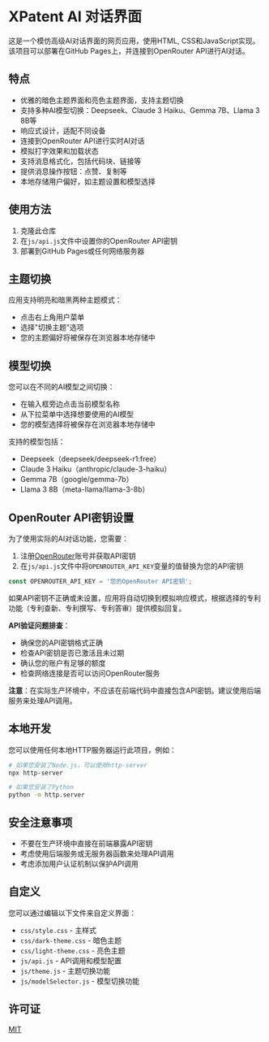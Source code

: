 # XPatent AI 对话界面

这是一个模仿高级AI对话界面的网页应用，使用HTML, CSS和JavaScript实现。该项目可以部署在GitHub Pages上，并连接到OpenRouter API进行AI对话。

## 特点

- 优雅的暗色主题界面和亮色主题界面，支持主题切换
- 支持多种AI模型切换：Deepseek、Claude 3 Haiku、Gemma 7B、Llama 3 8B等
- 响应式设计，适配不同设备
- 连接到OpenRouter API进行实时AI对话
- 模拟打字效果和加载状态
- 支持消息格式化，包括代码块、链接等
- 提供消息操作按钮：点赞、复制等
- 本地存储用户偏好，如主题设置和模型选择

## 使用方法

1. 克隆此仓库
2. 在`js/api.js`文件中设置你的OpenRouter API密钥
3. 部署到GitHub Pages或任何网络服务器

## 主题切换

应用支持明亮和暗黑两种主题模式：

- 点击右上角用户菜单
- 选择"切换主题"选项
- 您的主题偏好将被保存在浏览器本地存储中

## 模型切换

您可以在不同的AI模型之间切换：

- 在输入框旁边点击当前模型名称
- 从下拉菜单中选择想要使用的AI模型
- 您的模型选择将被保存在浏览器本地存储中

支持的模型包括：
- Deepseek（deepseek/deepseek-r1:free）
- Claude 3 Haiku（anthropic/claude-3-haiku）
- Gemma 7B（google/gemma-7b）
- Llama 3 8B（meta-llama/llama-3-8b）

## OpenRouter API密钥设置

为了使用实际的AI对话功能，您需要：

1. 注册[OpenRouter](https://openrouter.ai/)账号并获取API密钥
2. 在`js/api.js`文件中将`OPENROUTER_API_KEY`变量的值替换为您的API密钥

```javascript
const OPENROUTER_API_KEY = '您的OpenRouter API密钥';
```

如果API密钥不正确或未设置，应用将自动切换到模拟响应模式，根据选择的专利功能（专利查新、专利撰写、专利答审）提供模拟回复。

**API验证问题排查**：
- 确保您的API密钥格式正确
- 检查API密钥是否已激活且未过期
- 确认您的账户有足够的额度
- 检查网络连接是否可以访问OpenRouter服务

**注意**：在实际生产环境中，不应该在前端代码中直接包含API密钥。建议使用后端服务来处理API调用。

## 本地开发

您可以使用任何本地HTTP服务器运行此项目，例如：

```bash
# 如果您安装了Node.js，可以使用http-server
npx http-server

# 如果您安装了Python
python -m http.server
```

## 安全注意事项

- 不要在生产环境中直接在前端暴露API密钥
- 考虑使用后端服务或无服务器函数来处理API调用
- 考虑添加用户认证机制以保护API调用

## 自定义

您可以通过编辑以下文件来自定义界面：

- `css/style.css` - 主样式
- `css/dark-theme.css` - 暗色主题
- `css/light-theme.css` - 亮色主题
- `js/api.js` - API调用和模型配置
- `js/theme.js` - 主题切换功能
- `js/modelSelector.js` - 模型切换功能

## 许可证

[MIT](LICENSE) 